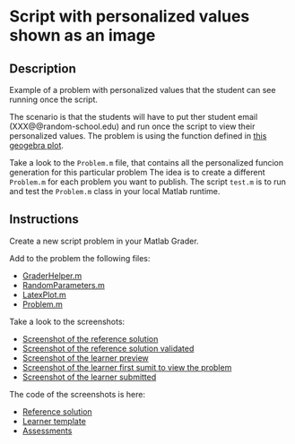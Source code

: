 # Script with personalized values shown as an image

## Description

Example of a problem with personalized values that the student can see running once the script.

The scenario is that the students will have to put ther student email (XXX@@random-school.edu) and run once the script to view their personalized values. The problem is using the function defined in [this geogebra plot](https://www.geogebra.org/classic/kwkcgc2x).

Take a look to the `Problem.m` file, that contains all the personalized funcion generation for this particular problem The idea is to create a different `Problem.m` for each problem you want to publish. The script `test.m` is to run and test the `Problem.m` class in your local Matlab runtime.

## Instructions

Create a new script problem in your Matlab Grader.

Add to the problem the following files:

* [GraderHelper.m](../../code/grader-helper/GraderHelper.m)
* [RandomParameters.m](../../code/random-parameters/RandomParameters.m)
* [LatexPlot.m](../../code/latex-plot/LatexPlot.m)
* [Problem.m](./Problem.m)

Take a look to the screenshots:

* [Screenshot of the reference solution](./screenshots/screenshot_reference.png)
* [Screenshot of the reference solution validated](./screenshots/screenshot_reference_validated.png)
* [Screenshot of the learner preview](./screenshots/screenshot_learner.png)
* [Screenshot of the learner first sumit to view the problem](./screenshots/screenshot_learner_with_email.png)
* [Screenshot of the learner submitted](./screenshots/screenshot_learner_submitted.png)

The code of the screenshots is here:

* [Reference solution](./reference.m)
* [Learner template](./learner.m)
* [Assessments](./assessments.m)
